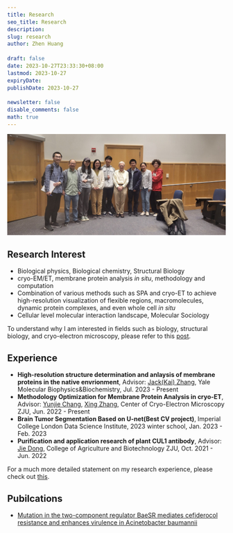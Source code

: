 ```yaml
---
title: Research
seo_title: Research
description: 
slug: research
author: Zhen Huang

draft: false
date: 2023-10-27T23:33:30+08:00
lastmod: 2023-10-27
expiryDate: 
publishDate: 2023-10-27

newsletter: false
disable_comments: false
math: true
---
```


![Research](research-banner.jpg)

## Research Interest

* Biological physics, Biological chemistry, Structural Biology
* cryo-EM/ET, membrane protein analysis *in situ*, methodology and computation
* Combination of various methods such as SPA and cryo-ET to achieve high-resolution visualization of flexible regions, macromolecules, dynamic protein complexes, and even whole cell *in situ*
* Cellular level molecular interaction landscape, Molecular Sociology

To understand why I am interested in fields such as biology, structural biology, and cryo-electron microscopy, please refer to this [post](../posts/research-interest/).

## Experience

* **High-resolution structure determination and anlaysis of membrane proteins in the native envrionment**, Advisor: [Jack(Kai) Zhang](https://medicine.yale.edu/profile/jack-zhang/?tab=bio), Yale Molecular Biophysics&Biochemistry, Jul. 2023 - Present
* **Methodology Optimization for Membrane Protein Analysis in cryo-ET**, Advisor: [Yunjie Chang](https://person.zju.edu.cn/yunjiechang), [Xing Zhang](https://person.zju.edu.cn/xingzhangccem), Center of Cryo-Electron Microscopy ZJU, Jun. 2022 - Present
* **Brain Tumor Segmentation Based on U-net(Best CV project)**, Imperial College London Data Science Institute, 2023 winter school, Jan. 2023 - Feb. 2023
* **Purification and application research of plant CUL1 antibody**, Advisor: [Jie Dong](https://person.zju.edu.cn/0020164), College of Agriculture and Biotechnology ZJU, Oct. 2021 - Jun. 2022

For a much more detailed statement on my research experience, please check out [this](../posts/research-exp/).

## Pubilcations

* [Mutation in the two-component regulator BaeSR mediates cefiderocol resistance and enhances virulence in Acinetobacter baumannii](https://journals.asm.org/doi/10.1128/msystems.01291-22)